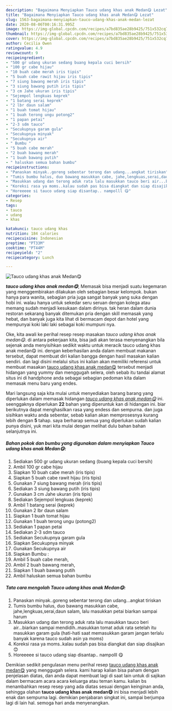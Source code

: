 ```yaml
---
description: "Bagaimana Menyiapkan Tauco udang khas anak Medan😋 Lezat"
title: "Bagaimana Menyiapkan Tauco udang khas anak Medan😋 Lezat"
slug: 1563-bagaimana-menyiapkan-tauco-udang-khas-anak-medan-lezat
date: 2020-08-06T00:16:31.995Z
image: https://img-global.cpcdn.com/recipes/a7bd835ae28b9425/751x532cq70/tauco-udang-khas-anak-medan😋-foto-resep-utama.jpg
thumbnail: https://img-global.cpcdn.com/recipes/a7bd835ae28b9425/751x532cq70/tauco-udang-khas-anak-medan😋-foto-resep-utama.jpg
cover: https://img-global.cpcdn.com/recipes/a7bd835ae28b9425/751x532cq70/tauco-udang-khas-anak-medan😋-foto-resep-utama.jpg
author: Cecilia Owen
ratingvalue: 4.9
reviewcount: 9
recipeingredient:
- "500 gr udang ukuran sedang buang kepala cuci bersih"
- "100 gr cabe hijau"
- "10 buah cabe merah iris tipis"
- "5 buah cabe rawit hijau iris tipis"
- "7 siung bawang merah iris tipis"
- "3 siung bawang putih iris tipis"
- "3 cm Jahe ukuran iris tipis"
- "Sejempol lengkuas keprek"
- "1 batang serai keprek"
- "2 lbr daun salam"
- "1 buah tomat hijau"
- "1 buah terong ungu potong2"
- "1 papan petai"
- "2-3 sdm tauco"
- "Secukupnya garam gula"
- "Secukupnya minyak"
- "Secukupnya air"
- " Bumbu "
- "5 buah cabe merah"
- "2 buah bawang merah"
- "1 buah bawang putih"
- " haluskan semua bahan bumbu"
recipeinstructions:
- "Panaskan minyak..goreng sebentar terong dan udang...angkat tiriskan"
- "Tumis bumbu halus, duo bawang masukkan cabe, jahe,lengkuas,serai,daun salam, lalu masukkan petai biarkan sampai harum"
- "Masukkan udang dan terong aduk rata lalu masukkan tauco beri air...biarkan sampai mendidih..masukkan tomat aduk rata setelah itu masukkan garam gula (hati-hati saat memasukkan garam jangan terlalu banyak karena tauco sudah asin ya moms)"
- "Koreksi rasa ya moms..kalau sudah pas bisa diangkat dan siap disajikan 😊"
- "Horeeeee si tauco udang siap disantap.. nampolll 😋"
categories:
- Resep
tags:
- tauco
- udang
- khas

katakunci: tauco udang khas 
nutrition: 184 calories
recipecuisine: Indonesian
preptime: "PT33M"
cooktime: "PT44M"
recipeyield: "2"
recipecategory: Lunch

---
```



![Tauco udang khas anak Medan😋](https://img-global.cpcdn.com/recipes/a7bd835ae28b9425/751x532cq70/tauco-udang-khas-anak-medan😋-foto-resep-utama.jpg)

<b><i>tauco udang khas anak medan😋</i></b>, Memasak bisa menjadi suatu kegemaran yang menggembirakan dilakukan oleh sebagian besar kelompok. bukan hanya para wanita, sebagian pria juga sangat banyak yang suka dengan hobi ini. walau hanya untuk sekedar seru seruan dengan kolega atau memang sudah menjadi kesukaan dalam dirinya. tak heran dalam dunia restoran sekarang banyak ditemukan pria dengan skill memasak yang hebat, dan banyak juga kita lihat di bermacam depot dan hotel yang mempunyai koki laki laki sebagai koki mumpuni nya.



Oke, kita awali ke perihal resep resep masakan <i>tauco udang khas anak medan😋</i>. di antara pekerjaan kita, bisa jadi akan terasa menyenangkan bila sejenak anda menyisihkan sedikit waktu untuk meracik tauco udang khas anak medan😋 ini. dengan keberhasilan anda dalam membuat makanan tersebut, dapat membuat diri kalian bangga dengan hasil masakan kalian sendiri. dan lagi disini melalui situs ini kalian akan memiliki referensi untuk membuat masakan <u>tauco udang khas anak medan😋</u> tersebut menjadi hidangan yang yummy dan menggugah selera, oleh sebab itu tandai alamat situs ini di handphone anda sebagai sebagian pedoman kita dalam memasak menu baru yang endes.


Mari langsung saja kita mulai untuk menyediakan barang barang yang diperlukan dalam memasak hidangan <u><i>tauco udang khas anak medan😋</i></u> ini. seenggaknya diperlukan <b>22</b> bahan yang diperuntuk kan di hidangan ini. biar berikutnya dapat menghasilkan rasa yang endess dan sempurna. dan juga sisihkan waktu anda sebentar, sebab kalian akan memprosesnya kurang lebih dengan <b>5</b> tahap. saya berharap semua yang diperlukan sudah kalian punya disini, yuk mari kita mulai dengan melihat dulu bahan bahan selanjutnya ini.

<!--inarticleads1-->

##### Bahan pokok dan bumbu yang digunakan dalam menyiapkan Tauco udang khas anak Medan😋:

1. Sediakan 500 gr udang ukuran sedang (buang kepala cuci bersih)
1. Ambil 100 gr cabe hijau
1. Siapkan 10 buah cabe merah (iris tipis)
1. Siapkan 5 buah cabe rawit hijau (iris tipis)
1. Gunakan 7 siung bawang merah (iris tipis)
1. Sediakan 3 siung bawang putih (iris tipis)
1. Gunakan 3 cm Jahe ukuran (iris tipis)
1. Sediakan Sejempol lengkuas (keprek)
1. Ambil 1 batang serai (keprek)
1. Gunakan 2 lbr daun salam
1. Siapkan 1 buah tomat hijau
1. Gunakan 1 buah terong ungu (potong2)
1. Sediakan 1 papan petai
1. Sediakan 2-3 sdm tauco
1. Sediakan Secukupnya garam gula
1. Siapkan Secukupnya minyak
1. Gunakan Secukupnya air
1. Siapkan  Bumbu :
1. Ambil 5 buah cabe merah,
1. Ambil 2 buah bawang merah,
1. Siapkan 1 buah bawang putih
1. Ambil  haluskan semua bahan bumbu




<!--inarticleads2-->

##### Tata cara mengolah Tauco udang khas anak Medan😋:

1. Panaskan minyak..goreng sebentar terong dan udang...angkat tiriskan
1. Tumis bumbu halus, duo bawang masukkan cabe, jahe,lengkuas,serai,daun salam, lalu masukkan petai biarkan sampai harum
1. Masukkan udang dan terong aduk rata lalu masukkan tauco beri air...biarkan sampai mendidih..masukkan tomat aduk rata setelah itu masukkan garam gula (hati-hati saat memasukkan garam jangan terlalu banyak karena tauco sudah asin ya moms)
1. Koreksi rasa ya moms..kalau sudah pas bisa diangkat dan siap disajikan 😊
1. Horeeeee si tauco udang siap disantap.. nampolll 😋




Demikian sedikit pengulasan menu perihal resep <u>tauco udang khas anak medan😋</u> yang menggugah selera. kami harap kalian bisa paham dengan penjelasan diatas, dan anda dapat membuat lagi di saat lain untuk di sajikan dalam bermacam acara acara keluarga atau teman kamu. kalian bs menambahkan resep resep yang ada diatas sesuai dengan keinginan anda, sehingga olahan <b>tauco udang khas anak medan😋</b> ini bisa menjadi lebih enak dan sempurna lagi. demikian penjabaran singkat ini, sampai berjumpa lagi di lain hal. semoga hari anda menyenangkan.
